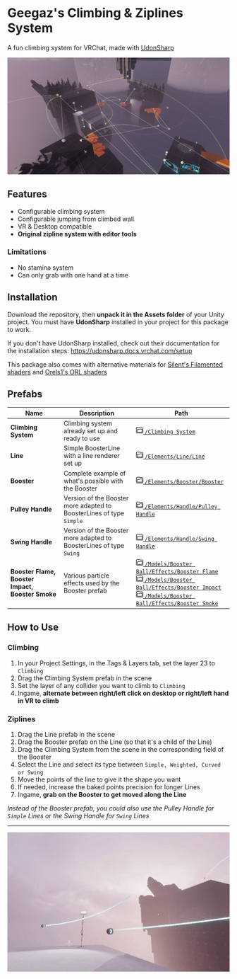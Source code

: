 # Geegaz's Climbing & Ziplines System
A fun climbing system for VRChat, made with [UdonSharp](https://udonsharp.docs.vrchat.com/)

![](.img/Editor_Gizmos.png)

## Features

- Configurable climbing system
- Configurable jumping from climbed wall
- VR & Desktop compatible 
- **Original zipline system with editor tools**

### Limitations
- No stamina system
- Can only grab with one hand at a time

## Installation

Download the repository, then **unpack it in the Assets folder** of your Unity project.
You must have **UdonSharp** installed in your project for this package to work.

If you don't have UdonSharp installed, check out their documentation for the installation steps: https://udonsharp.docs.vrchat.com/setup

This package also comes with alternative materials for [Silent's Filamented shaders](https://gitlab.com/s-ilent/filamented) and [Orels1's ORL shaders](https://github.com/orels1/orels-Unity-Shaders)

## Prefabs

Name | Description | Path
---|---|---
**Climbing System** | Climbing system already set up and ready to use | [![](.img/Folder_Icon.png) ```/Climbing System```](./)
**Line** | Simple BoosterLine with a line renderer set up | [![](.img/Folder_Icon.png) ```/Elements/Line/Line```](./Elements/Line/)
**Booster** | Complete example of what's possible with the Booster | [![](.img/Folder_Icon.png) ```/Elements/Booster/Booster```](./Elements/Booster/)
**Pulley Handle** | Version of the Booster more adapted to BoosterLines of type `Simple` | [![](.img/Folder_Icon.png) ```/Elements/Handle/Pulley Handle```](./Elements/Handle/)
**Swing Handle** | Version of the Booster more adapted to BoosterLines of type `Swing` | [![](.img/Folder_Icon.png) ```/Elements/Handle/Swing Handle```](./Elements/Handle/)
**Booster Flame, Booster Impact, Booster Smoke** | Various particle effects used by the Booster prefab | [![](.img/Folder_Icon.png) ```/Models/Booster Ball/Effects/Booster Flame```](./Models/Booster%20Ball/Effects/)<br>[![](.img/Folder_Icon.png) ```/Models/Booster Ball/Effects/Booster Impact```](./Models/Booster%20Ball/Effects/)<br>[![](.img/Folder_Icon.png) ```/Models/Booster Ball/Effects/Booster Smoke```](./Models/Booster%20Ball/Effects/)

## How to Use

### Climbing

1. In your Project Settings, in the Tags & Layers tab, set the layer 23 to `Climbing`
2. Drag the Climbing System prefab in the scene
3. Set the layer of any collider you want to climb to `Climbing`
4. Ingame, **alternate between right/left click on desktop or right/left hand in VR to climb**

### Ziplines
1. Drag the Line prefab in the scene
2. Drag the Booster prefab on the Line (so that it's a child of the Line)
3. Drag the Climbing System from the scene in the corresponding field of the Booster
4. Select the Line and select its type between `Simple, Weighted, Curved or Swing`
5. Move the points of the line to give it the shape you want
6. If needed, increase the baked points precision for longer Lines
6. Ingame, **grab on the Booster to get moved along the Line**

*Instead of the Booster prefab, you could also use the Pulley Handle for `Simple` Lines or the Swing Handle for `Swing` Lines*

---
![](.img/Ingame_Jump.gif)